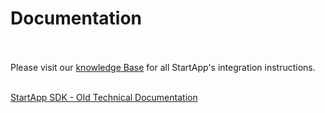 Documentation
=============
<br></br>
Please visit our [knowledge Base](https://support.startapp.com/hc/en-us/categories/115000508293-SDK) for all StartApp's integration instructions.
<br></br>

[StartApp SDK - Old Technical Documentation](https://github.com/StartApp-SDK/Documentation/wiki)
